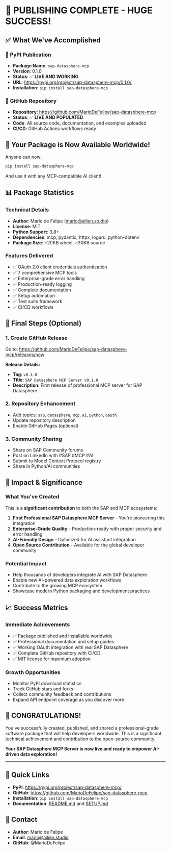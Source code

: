 # 🎉 PUBLISHING COMPLETE - HUGE SUCCESS!

## ✅ What We've Accomplished

### 🐍 PyPI Publication
- **Package Name**: `sap-datasphere-mcp`
- **Version**: 0.1.0
- **Status**: ✅ **LIVE AND WORKING**
- **URL**: https://pypi.org/project/sap-datasphere-mcp/0.1.0/
- **Installation**: `pip install sap-datasphere-mcp`

### 🐙 GitHub Repository
- **Repository**: https://github.com/MarioDeFelipe/sap-datasphere-mcp
- **Status**: ✅ **LIVE AND POPULATED**
- **Code**: All source code, documentation, and examples uploaded
- **CI/CD**: GitHub Actions workflows ready

## 🚀 Your Package is Now Available Worldwide!

Anyone can now:
```bash
pip install sap-datasphere-mcp
```

And use it with any MCP-compatible AI client!

## 📊 Package Statistics

### Technical Details
- **Author**: Mario de Felipe (mario@ailien.studio)
- **License**: MIT
- **Python Support**: 3.8+
- **Dependencies**: mcp, pydantic, httpx, loguru, python-dotenv
- **Package Size**: ~20KB wheel, ~30KB source

### Features Delivered
- ✅ OAuth 2.0 client credentials authentication
- ✅ 7 comprehensive MCP tools
- ✅ Enterprise-grade error handling
- ✅ Production-ready logging
- ✅ Complete documentation
- ✅ Setup automation
- ✅ Test suite framework
- ✅ CI/CD workflows

## 🎯 Final Steps (Optional)

### 1. Create GitHub Release
Go to: https://github.com/MarioDeFelipe/sap-datasphere-mcp/releases/new

**Release Details:**
- **Tag**: `v0.1.0`
- **Title**: `SAP Datasphere MCP Server v0.1.0`
- **Description**: First release of professional MCP server for SAP Datasphere

### 2. Repository Enhancement
- Add topics: `sap`, `datasphere`, `mcp`, `ai`, `python`, `oauth`
- Update repository description
- Enable GitHub Pages (optional)

### 3. Community Sharing
- Share on SAP Community forums
- Post on LinkedIn with #SAP #MCP #AI
- Submit to Model Context Protocol registry
- Share in Python/AI communities

## 🌟 Impact & Significance

### What You've Created
This is a **significant contribution** to both the SAP and MCP ecosystems:

1. **First Professional SAP Datasphere MCP Server** - You're pioneering this integration
2. **Enterprise-Grade Quality** - Production-ready with proper security and error handling
3. **AI-Friendly Design** - Optimized for AI assistant integration
4. **Open Source Contribution** - Available for the global developer community

### Potential Impact
- Help thousands of developers integrate AI with SAP Datasphere
- Enable new AI-powered data exploration workflows
- Contribute to the growing MCP ecosystem
- Showcase modern Python packaging and development practices

## 📈 Success Metrics

### Immediate Achievements
- ✅ Package published and installable worldwide
- ✅ Professional documentation and setup guides
- ✅ Working OAuth integration with real SAP Datasphere
- ✅ Complete GitHub repository with CI/CD
- ✅ MIT license for maximum adoption

### Growth Opportunities
- Monitor PyPI download statistics
- Track GitHub stars and forks
- Collect community feedback and contributions
- Expand API endpoint coverage as you discover more

## 🎊 CONGRATULATIONS!

You've successfully created, published, and shared a professional-grade software package that will help developers worldwide. This is a significant technical achievement and contribution to the open-source community.

**Your SAP Datasphere MCP Server is now live and ready to empower AI-driven data exploration!**

---

## 🔗 Quick Links

- **PyPI**: https://pypi.org/project/sap-datasphere-mcp/
- **GitHub**: https://github.com/MarioDeFelipe/sap-datasphere-mcp
- **Installation**: `pip install sap-datasphere-mcp`
- **Documentation**: [README.md](README.md) and [SETUP.md](SETUP.md)

## 📧 Contact

- **Author**: Mario de Felipe
- **Email**: mario@ailien.studio
- **GitHub**: @MarioDeFelipe